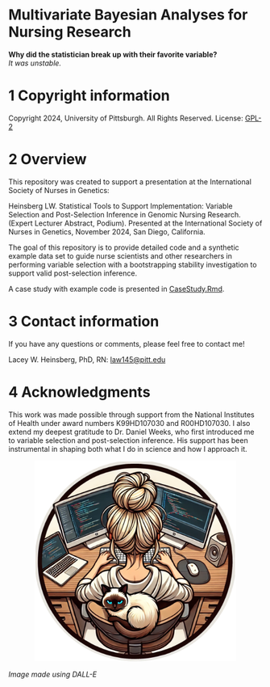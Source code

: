 Multivariate Bayesian Analyses for Nursing Research
================

<!-- README.md is generated from README.Rmd. Please edit that file -->

**Why did the statistician break up with their favorite variable?**  
*It was unstable.*

# 1 Copyright information

Copyright 2024, University of Pittsburgh. All Rights Reserved. License:
[GPL-2](https://www.gnu.org/licenses/old-licenses/gpl-2.0.en.html)

# 2 Overview

This repository was created to support a presentation at the
International Society of Nurses in Genetics:

Heinsberg LW. Statistical Tools to Support Implementation: Variable
Selection and Post-Selection Inference in Genomic Nursing Research.
(Expert Lecturer Abstract, Podium). Presented at the International
Society of Nurses in Genetics, November 2024, San Diego, California.

The goal of this repository is to provide detailed code and a synthetic
example data set to guide nurse scientists and other researchers in
performing variable selection with a bootstrapping stability
investigation to support valid post-selection inference.

A case study with example code is presented in
[CaseStudy.Rmd](CaseStudy.Rmd).

# 3 Contact information

If you have any questions or comments, please feel free to contact me!

Lacey W. Heinsberg, PhD, RN: <law145@pitt.edu>

# 4 Acknowledgments

This work was made possible through support from the National Institutes
of Health under award numbers K99HD107030 and R00HD107030. I also extend
my deepest gratitude to Dr. Daniel Weeks, who first introduced me to
variable selection and post-selection inference. His support has been
instrumental in shaping both what I do in science and how I approach it.

<p align="center">

<img src="R_logo.png" alt="" width="400">

</p>
<p align="center" style="font-size: 12px;">

*Image made using DALL-E*

</p>
